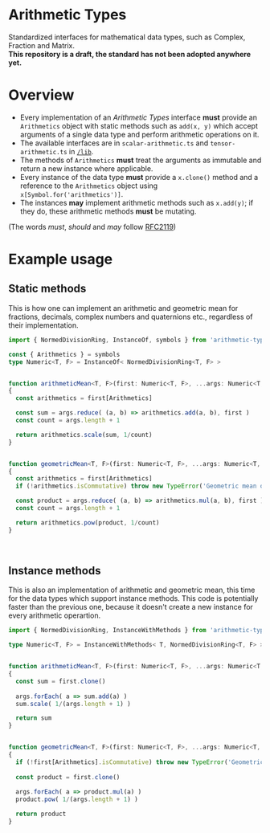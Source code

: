 # Arithmetic Types
Standardized interfaces for mathematical data types, such as Complex, Fraction and Matrix.  
**This repository is a draft, the standard has not been adopted anywhere yet.**

# Overview
 * Every implementation of an _Arithmetic Types_ interface **must** provide an `Arithmetics` object with static methods such as `add(x, y)` which accept arguments of a single data type and perform arithmetic operations on it.
 * The available interfaces are in `scalar-arithmetic.ts` and `tensor-arithmetic.ts` in [`/lib`](https://github.com/m93a/arithmetic-types/tree/main/lib).
 * The methods of `Arithmetics` **must** treat the arguments as immutable and return a new instance where applicable.
 * Every instance of the data type **must** provide a `x.clone()` method and a reference to the `Arithmetics` object using `x[Symbol.for('arithmetics')]`.
 * The instances **may** implement arithmetic methods such as `x.add(y)`; if they do, these arithmetic methods **must** be mutating.

(The words _must_, _should_ and _may_ follow [RFC2119](https://datatracker.ietf.org/doc/html/rfc2119))


# Example usage

## Static methods
This is how one can implement an arithmetic and geometric mean for fractions, decimals, complex numbers and quaternions etc., regardless of their implementation.
```typescript
import { NormedDivisionRing, InstanceOf, symbols } from 'arithmetic-types'

const { Arithmetics } = symbols
type Numeric<T, F> = InstanceOf< NormedDivisionRing<T, F> >


function arithmeticMean<T, F>(first: Numeric<T, F>, ...args: Numeric<T, F>[])
{
  const arithmetics = first[Arithmetics]

  const sum = args.reduce( (a, b) => arithmetics.add(a, b), first )
  const count = args.length + 1

  return arithmetics.scale(sum, 1/count)
}


function geometricMean<T, F>(first: Numeric<T, F>, ...args: Numeric<T, F>[])
{
  const arithmetics = first[Arithmetics]
  if (!arithmetics.isCommutative) throw new TypeError('Geometric mean of non-commutative numbers is not supported.')

  const product = args.reduce( (a, b) => arithmetics.mul(a, b), first )
  const count = args.length + 1

  return arithmetics.pow(product, 1/count)
}
```

<br/>

## Instance methods
This is also an implementation of arithmetic and geometric mean, this time for the data types which support instance methods. This code is potentially faster than the previous one, because it doesn't create a new instance for every arithmetic operartion.
```typescript
import { NormedDivisionRing, InstanceWithMethods } from 'arithmetic-types'

type Numeric<T, F> = InstanceWithMethods< T, NormedDivisionRing<T, F> >


function arithmeticMean<T, F>(first: Numeric<T, F>, ...args: Numeric<T, F>[])
{
  const sum = first.clone()
  
  args.forEach( a => sum.add(a) )
  sum.scale( 1/(args.length + 1) )

  return sum
}


function geometricMean<T, F>(first: Numeric<T, F>, ...args: Numeric<T, F>[])
{
  if (!first[Arithmetics].isCommutative) throw new TypeError('Geometric mean of non-commutative numbers is not supported.')
  
  const product = first.clone()
  
  args.forEach( a => product.mul(a) )
  product.pow( 1/(args.length + 1) )

  return product
}
```

